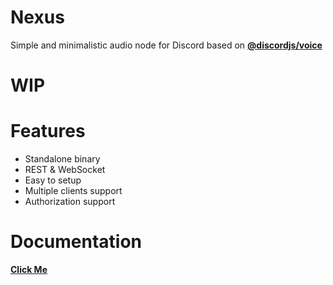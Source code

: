 # Nexus
Simple and minimalistic audio node for Discord based on **[@discordjs/voice](https://github.com/discordjs/voice)**

# WIP

# Features
- Standalone binary
- REST & WebSocket
- Easy to setup
- Multiple clients support
- Authorization support

# Documentation
**[Click Me](https://github.com/DevSnowflake/Nexus/tree/main/docs)**